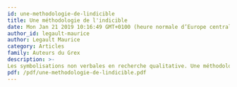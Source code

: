 ```yaml
---
id: une-methodologie-de-lindicible
title: Une méthodologie de l'indicible
date: Mon Jan 21 2019 10:16:49 GMT+0100 (heure normale d’Europe centrale)
author_id: legault-maurice
author: Legault Maurice
category: Articles
family: Auteurs du Grex
description: >-
Les symbolisations non verbales en recherche qualitative. Une méthodologie de l'indicible. Expliciter, 2009, 80, 34-42 
pdf: /pdf/une-methodologie-de-lindicible.pdf
---
```

